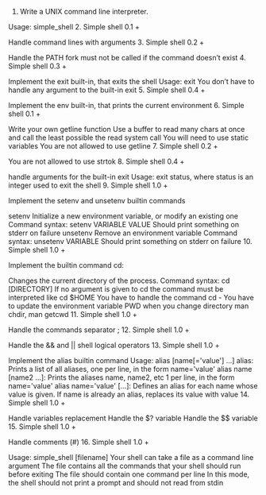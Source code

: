 1. Write a UNIX command line interpreter.

Usage: simple_shell
2. Simple shell 0.1 +

Handle command lines with arguments
3. Simple shell 0.2 +

Handle the PATH
fork must not be called if the command doesn’t exist
4. Simple shell 0.3 +

Implement the exit built-in, that exits the shell
Usage: exit
You don’t have to handle any argument to the built-in exit
5. Simple shell 0.4 +

Implement the env built-in, that prints the current environment
6. Simple shell 0.1 +

Write your own getline function
Use a buffer to read many chars at once and call the least possible the read system call
You will need to use static variables
You are not allowed to use getline
7. Simple shell 0.2 +

You are not allowed to use strtok
8. Simple shell 0.4 +

handle arguments for the built-in exit
Usage: exit status, where status is an integer used to exit the shell
9. Simple shell 1.0 +

Implement the setenv and unsetenv builtin commands

setenv
Initialize a new environment variable, or modify an existing one
Command syntax: setenv VARIABLE VALUE
Should print something on stderr on failure
unsetenv
Remove an environment variable
Command syntax: unsetenv VARIABLE
Should print something on stderr on failure
10. Simple shell 1.0 +

Implement the builtin command cd:

Changes the current directory of the process.
Command syntax: cd [DIRECTORY]
If no argument is given to cd the command must be interpreted like cd $HOME
You have to handle the command cd -
You have to update the environment variable PWD when you change directory
man chdir, man getcwd
11. Simple shell 1.0 +

Handle the commands separator ;
12. Simple shell 1.0 +

Handle the && and || shell logical operators
13. Simple shell 1.0 +

Implement the alias builtin command
Usage: alias [name[='value'] ...]
alias: Prints a list of all aliases, one per line, in the form name='value'
alias name [name2 ...]: Prints the aliases name, name2, etc 1 per line, in the form name='value'
alias name='value' [...]: Defines an alias for each name whose value is given. If name is already an alias, replaces its value with value
14. Simple shell 1.0 +

Handle variables replacement
Handle the $? variable
Handle the $$ variable
15. Simple shell 1.0 +

Handle comments (#)
16. Simple shell 1.0 +

Usage: simple_shell [filename]
Your shell can take a file as a command line argument
The file contains all the commands that your shell should run before exiting
The file should contain one command per line
In this mode, the shell should not print a prompt and should not read from stdin
